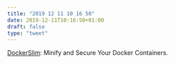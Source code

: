 ```yaml
---
title: "2019 12 11 10 16 50"
date: 2019-12-11T10:16:50+01:00
draft: false
type: "tweet"
---
```

[DockerSlim](https://dockersl.im): Minify and Secure Your Docker Containers.
